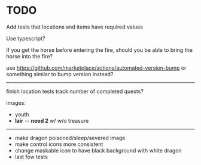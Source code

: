 # TODO

Add tests that locations and items have required values

Use typescript?

If you get the horse before entering the fire, should you be able to bring the horse into the fire?

use https://github.com/marketplace/actions/automated-version-bump or something similar to bump version instead?

---

finish location tests
track number of completed quests?

images:

- youth
- **lair** -- **need 2** w/ w/o treasure


----

- make dragon poisoned/sleep/severed image
- make control icons more consistent
- change maskable icon to have black background with white dragon
- last few tests
